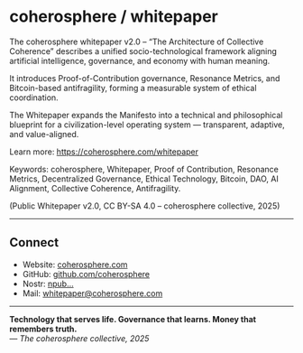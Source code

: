 # coherosphere / whitepaper

The coherosphere whitepaper v2.0 – “The Architecture of Collective Coherence” describes a unified socio-technological framework aligning artificial intelligence, governance, and economy with human meaning.

It introduces Proof-of-Contribution governance, Resonance Metrics, and Bitcoin-based antifragility, forming a measurable system of ethical coordination.

The Whitepaper expands the Manifesto into a technical and philosophical blueprint for a civilization-level operating system — transparent, adaptive, and value-aligned.

Learn more: https://coherosphere.com/whitepaper

Keywords: coherosphere, Whitepaper, Proof of Contribution, Resonance Metrics, Decentralized Governance, Ethical Technology, Bitcoin, DAO, AI Alignment, Collective Coherence, Antifragility.

(Public Whitepaper v2.0, CC BY-SA 4.0 – coherosphere collective, 2025)

---

## Connect

- Website: [coherosphere.com](https://coherosphere.com)  
- GitHub: [github.com/coherosphere](https://github.com/coherosphere)  
- Nostr: [npub…](https://nostr.band/npub1kc9weag9hjf0p0xz5naamts48rdkzymucvrd9ws8ns7n4x3qq5gsljlnck)
- Mail: whitepaper@coherosphere.com

---

**Technology that serves life. Governance that learns. Money that remembers truth.**  
*— The coherosphere collective, 2025*
